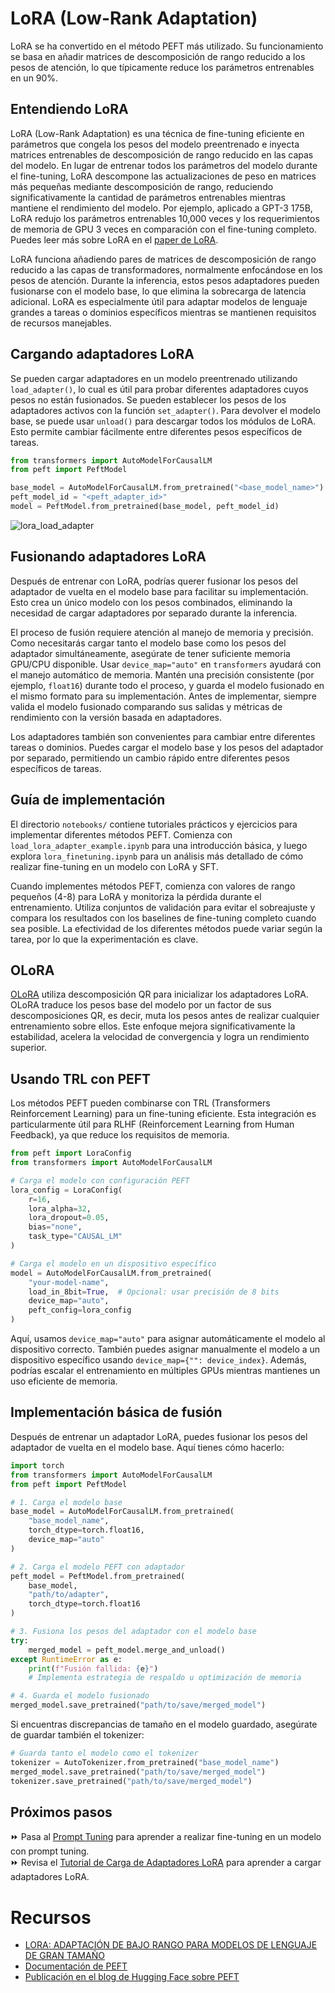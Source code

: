 # LoRA (Low-Rank Adaptation)

LoRA se ha convertido en el método PEFT más utilizado. Su funcionamiento se basa en añadir matrices de descomposición de rango reducido a los pesos de atención, lo que típicamente reduce los parámetros entrenables en un 90%.

## Entendiendo LoRA

LoRA (Low-Rank Adaptation) es una técnica de fine-tuning eficiente en parámetros que congela los pesos del modelo preentrenado e inyecta matrices entrenables de descomposición de rango reducido en las capas del modelo. En lugar de entrenar todos los parámetros del modelo durante el fine-tuning, LoRA descompone las actualizaciones de peso en matrices más pequeñas mediante descomposición de rango, reduciendo significativamente la cantidad de parámetros entrenables mientras mantiene el rendimiento del modelo. Por ejemplo, aplicado a GPT-3 175B, LoRA redujo los parámetros entrenables 10,000 veces y los requerimientos de memoria de GPU 3 veces en comparación con el fine-tuning completo. Puedes leer más sobre LoRA en el [paper de LoRA](https://arxiv.org/pdf/2106.09685).

LoRA funciona añadiendo pares de matrices de descomposición de rango reducido a las capas de transformadores, normalmente enfocándose en los pesos de atención. Durante la inferencia, estos pesos adaptadores pueden fusionarse con el modelo base, lo que elimina la sobrecarga de latencia adicional. LoRA es especialmente útil para adaptar modelos de lenguaje grandes a tareas o dominios específicos mientras se mantienen requisitos de recursos manejables.

## Cargando adaptadores LoRA

Se pueden cargar adaptadores en un modelo preentrenado utilizando `load_adapter()`, lo cual es útil para probar diferentes adaptadores cuyos pesos no están fusionados. Se pueden establecer los pesos de los adaptadores activos con la función `set_adapter()`. Para devolver el modelo base, se puede usar `unload()` para descargar todos los módulos de LoRA. Esto permite cambiar fácilmente entre diferentes pesos específicos de tareas.

```python
from transformers import AutoModelForCausalLM
from peft import PeftModel

base_model = AutoModelForCausalLM.from_pretrained("<base_model_name>")
peft_model_id = "<peft_adapter_id>"
model = PeftModel.from_pretrained(base_model, peft_model_id)
```

![lora_load_adapter](./images/lora_adapter.png)

## Fusionando adaptadores LoRA

Después de entrenar con LoRA, podrías querer fusionar los pesos del adaptador de vuelta en el modelo base para facilitar su implementación. Esto crea un único modelo con los pesos combinados, eliminando la necesidad de cargar adaptadores por separado durante la inferencia.

El proceso de fusión requiere atención al manejo de memoria y precisión. Como necesitarás cargar tanto el modelo base como los pesos del adaptador simultáneamente, asegúrate de tener suficiente memoria GPU/CPU disponible. Usar `device_map="auto"` en `transformers` ayudará con el manejo automático de memoria. Mantén una precisión consistente (por ejemplo, `float16`) durante todo el proceso, y guarda el modelo fusionado en el mismo formato para su implementación. Antes de implementar, siempre valida el modelo fusionado comparando sus salidas y métricas de rendimiento con la versión basada en adaptadores.

Los adaptadores también son convenientes para cambiar entre diferentes tareas o dominios. Puedes cargar el modelo base y los pesos del adaptador por separado, permitiendo un cambio rápido entre diferentes pesos específicos de tareas.

## Guía de implementación

El directorio `notebooks/` contiene tutoriales prácticos y ejercicios para implementar diferentes métodos PEFT. Comienza con `load_lora_adapter_example.ipynb` para una introducción básica, y luego explora `lora_finetuning.ipynb` para un análisis más detallado de cómo realizar fine-tuning en un modelo con LoRA y SFT.

Cuando implementes métodos PEFT, comienza con valores de rango pequeños (4-8) para LoRA y monitoriza la pérdida durante el entrenamiento. Utiliza conjuntos de validación para evitar el sobreajuste y compara los resultados con los baselines de fine-tuning completo cuando sea posible. La efectividad de los diferentes métodos puede variar según la tarea, por lo que la experimentación es clave.

## OLoRA

[OLoRA](https://arxiv.org/abs/2406.01775) utiliza descomposición QR para inicializar los adaptadores LoRA. OLoRA traduce los pesos base del modelo por un factor de sus descomposiciones QR, es decir, muta los pesos antes de realizar cualquier entrenamiento sobre ellos. Este enfoque mejora significativamente la estabilidad, acelera la velocidad de convergencia y logra un rendimiento superior.

## Usando TRL con PEFT

Los métodos PEFT pueden combinarse con TRL (Transformers Reinforcement Learning) para un fine-tuning eficiente. Esta integración es particularmente útil para RLHF (Reinforcement Learning from Human Feedback), ya que reduce los requisitos de memoria.

```python
from peft import LoraConfig
from transformers import AutoModelForCausalLM

# Carga el modelo con configuración PEFT
lora_config = LoraConfig(
    r=16,
    lora_alpha=32,
    lora_dropout=0.05,
    bias="none",
    task_type="CAUSAL_LM"
)

# Carga el modelo en un dispositivo específico
model = AutoModelForCausalLM.from_pretrained(
    "your-model-name",
    load_in_8bit=True,  # Opcional: usar precisión de 8 bits
    device_map="auto",
    peft_config=lora_config
)
```

Aquí, usamos `device_map="auto"` para asignar automáticamente el modelo al dispositivo correcto. También puedes asignar manualmente el modelo a un dispositivo específico usando `device_map={"": device_index}`. Además, podrías escalar el entrenamiento en múltiples GPUs mientras mantienes un uso eficiente de memoria.

## Implementación básica de fusión

Después de entrenar un adaptador LoRA, puedes fusionar los pesos del adaptador de vuelta en el modelo base. Aquí tienes cómo hacerlo:

```python
import torch
from transformers import AutoModelForCausalLM
from peft import PeftModel

# 1. Carga el modelo base
base_model = AutoModelForCausalLM.from_pretrained(
    "base_model_name",
    torch_dtype=torch.float16,
    device_map="auto"
)

# 2. Carga el modelo PEFT con adaptador
peft_model = PeftModel.from_pretrained(
    base_model,
    "path/to/adapter",
    torch_dtype=torch.float16
)

# 3. Fusiona los pesos del adaptador con el modelo base
try:
    merged_model = peft_model.merge_and_unload()
except RuntimeError as e:
    print(f"Fusión fallida: {e}")
    # Implementa estrategia de respaldo u optimización de memoria

# 4. Guarda el modelo fusionado
merged_model.save_pretrained("path/to/save/merged_model")
```

Si encuentras discrepancias de tamaño en el modelo guardado, asegúrate de guardar también el tokenizer:

```python
# Guarda tanto el modelo como el tokenizer
tokenizer = AutoTokenizer.from_pretrained("base_model_name")
merged_model.save_pretrained("path/to/save/merged_model")
tokenizer.save_pretrained("path/to/save/merged_model")
```

## Próximos pasos

⏩ Pasa al [Prompt Tuning](prompt_tuning.md) para aprender a realizar fine-tuning en un modelo con prompt tuning.  
⏩ Revisa el [Tutorial de Carga de Adaptadores LoRA](./notebooks/load_lora_adapter.ipynb) para aprender a cargar adaptadores LoRA.

# Recursos

- [LORA: ADAPTACIÓN DE BAJO RANGO PARA MODELOS DE LENGUAJE DE GRAN TAMAÑO](https://arxiv.org/pdf/2106.09685)  
- [Documentación de PEFT](https://huggingface.co/docs/peft)  
- [Publicación en el blog de Hugging Face sobre PEFT](https://huggingface.co/blog/peft)  